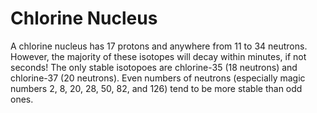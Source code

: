 # Chlorine Nucleus

A chlorine nucleus has 17 protons and anywhere from 11 to 34 neutrons. However,
the majority of these isotopes will decay within minutes, if not seconds! The
only stable isotopoes are chlorine-35 (18 neutrons) and chlorine-37 (20
neutrons). Even numbers of neutrons (especially magic numbers 2, 8, 20, 28, 50,
82, and 126) tend to be more stable than odd ones.
